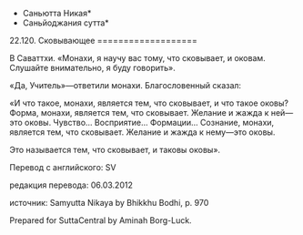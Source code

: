 * Саньютта Никая*
* Саньйоджания сутта*

22\.120\. Сковывающее
\=\=\=\=\=\=\=\=\=\=\=\=\=\=\=\=\=\=\=

В Саваттхи\. «Монахи, я научу вас тому, что сковывает, и оковам\. Слушайте внимательно, я буду говорить»\.

«Да, Учитель»—ответили монахи\. Благословенный сказал:

«И что такое, монахи, является тем, что сковывает, и что такое оковы? Форма, монахи, является тем, что сковывает\. Желание и жажда к ней—это оковы\. Чувство… Восприятие… Формации… Сознание, монахи, является тем, что сковывает\. Желание и жажда к нему—это оковы\.

Это называется тем, что сковывает, и таковы оковы»\.

Перевод с английского: SV

редакция перевода: 06\.03\.2012

источник: Samyutta Nikaya by Bhikkhu Bodhi, p\. 970

Prepared for SuttaCentral by Aminah Borg\-Luck\.